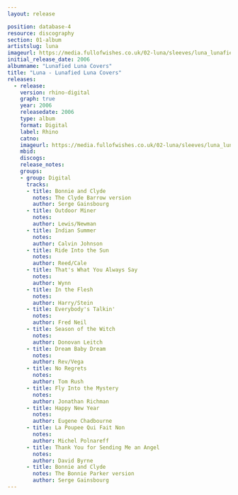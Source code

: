 ```yaml
---
layout: release

position: database-4
resource: discography
section: 01-album
artistslug: luna
imageurl: https://media.fullofwishes.co.uk/02-luna/sleeves/luna_lunafied.jpg
initial_release_date: 2006
albumname: "Lunafied Luna Covers"
title: "Luna - Lunafied Luna Covers"
releases:
  - release:
    version: rhino-digital
    graph: true
    year: 2006
    releasedate: 2006
    type: album
    format: Digital
    label: Rhino
    catno:
    imageurl: https://media.fullofwishes.co.uk/02-luna/sleeves/luna_lunafied.jpg
    mbid:
    discogs:
    release_notes:
    groups:
    - group: Digital
      tracks:
      - title: Bonnie and Clyde
        notes: The Clyde Barrow version
        author: Serge Gainsbourg
      - title: Outdoor Miner
        notes:
        author: Lewis/Newman
      - title: Indian Summer
        notes:
        author: Calvin Johnson
      - title: Ride Into the Sun
        notes:
        author: Reed/Cale
      - title: That's What You Always Say
        notes:
        author: Wynn
      - title: In the Flesh
        notes:
        author: Harry/Stein
      - title: Everybody's Talkin'
        notes:
        author: Fred Neil
      - title: Season of the Witch
        notes:
        author: Donovan Leitch
      - title: Dream Baby Dream
        notes:
        author: Rev/Vega
      - title: No Regrets
        notes:
        author: Tom Rush
      - title: Fly Into the Mystery
        notes:
        author: Jonathan Richman
      - title: Happy New Year
        notes:
        author: Eugene Chadbourne
      - title: La Poupee Qui Fait Non
        notes:
        author: Michel Polnareff
      - title: Thank You for Sending Me an Angel
        notes:
        author: David Byrne
      - title: Bonnie and Clyde
        notes: The Bonnie Parker version
        author: Serge Gainsbourg
---
```

